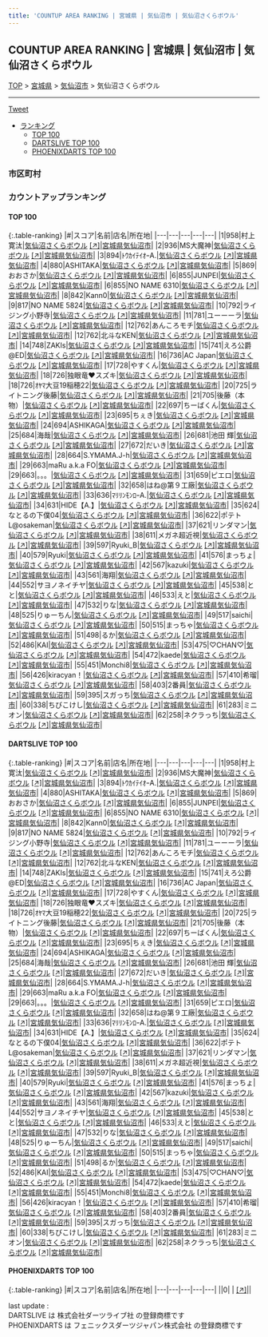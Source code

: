 ```yaml
---
title: 'COUNTUP AREA RANKING | 宮城県 | 気仙沼市 | 気仙沼さくらボウル'
---
```

## COUNTUP AREA RANKING | 宮城県 | 気仙沼市 | 気仙沼さくらボウル

[TOP](/darts/rank/) > [宮城県](/darts/rank/宮城県/) > [気仙沼市](/darts/rank/宮城県/気仙沼市/) > 気仙沼さくらボウル

___

<a href="https://twitter.com/share?ref_src=twsrc%5Etfw" data-text="COUNTUP AREA RANKING | 宮城県気仙沼市気仙沼さくらボウル" class="twitter-share-button" data-hashtags="DARTSLIVE,PHOENIXDARTS,darts,ダーツ" data-show-count="false">Tweet</a>

* [ランキング](#カウントアップランキング)
    * [TOP 100](#top-100)
    * [DARTSLIVE TOP 100](#dartslive-top-100)
    * [PHOENIXDARTS TOP 100](#phoenixdarts-top-100)

### 市区町村

<ul>

</ul>

### カウントアップランキング

#### TOP 100



{:.table-ranking}
|#|スコア|名前|店名|所在地|
|---|---|---|---|---|
|1|958|<span class="rank-name-dl">村上 寛汰</span>|<a href="/darts/rank/shops/d2ea1318faf67dda0d9b047a20a7ba1e.html">気仙沼さくらボウル</a> <a href="https://search.dartslive.com/jp/shop/d2ea1318faf67dda0d9b047a20a7ba1e">[↗]</a>|<a href="/darts/rank/宮城県/気仙沼市">宮城県気仙沼市</a>|
|2|936|<span class="rank-name-dl">MS大魔神</span>|<a href="/darts/rank/shops/d2ea1318faf67dda0d9b047a20a7ba1e.html">気仙沼さくらボウル</a> <a href="https://search.dartslive.com/jp/shop/d2ea1318faf67dda0d9b047a20a7ba1e">[↗]</a>|<a href="/darts/rank/宮城県/気仙沼市">宮城県気仙沼市</a>|
|3|894|<span class="rank-name-dl">ﾄｳｶｲﾃｲｵｰA.</span>|<a href="/darts/rank/shops/d2ea1318faf67dda0d9b047a20a7ba1e.html">気仙沼さくらボウル</a> <a href="https://search.dartslive.com/jp/shop/d2ea1318faf67dda0d9b047a20a7ba1e">[↗]</a>|<a href="/darts/rank/宮城県/気仙沼市">宮城県気仙沼市</a>|
|4|880|<span class="rank-name-dl">ASHITAKA</span>|<a href="/darts/rank/shops/d2ea1318faf67dda0d9b047a20a7ba1e.html">気仙沼さくらボウル</a> <a href="https://search.dartslive.com/jp/shop/d2ea1318faf67dda0d9b047a20a7ba1e">[↗]</a>|<a href="/darts/rank/宮城県/気仙沼市">宮城県気仙沼市</a>|
|5|869|<span class="rank-name-dl">おおさか</span>|<a href="/darts/rank/shops/d2ea1318faf67dda0d9b047a20a7ba1e.html">気仙沼さくらボウル</a> <a href="https://search.dartslive.com/jp/shop/d2ea1318faf67dda0d9b047a20a7ba1e">[↗]</a>|<a href="/darts/rank/宮城県/気仙沼市">宮城県気仙沼市</a>|
|6|855|<span class="rank-name-dl">JUNPEI</span>|<a href="/darts/rank/shops/d2ea1318faf67dda0d9b047a20a7ba1e.html">気仙沼さくらボウル</a> <a href="https://search.dartslive.com/jp/shop/d2ea1318faf67dda0d9b047a20a7ba1e">[↗]</a>|<a href="/darts/rank/宮城県/気仙沼市">宮城県気仙沼市</a>|
|6|855|<span class="rank-name-dl">NO NAME 6310</span>|<a href="/darts/rank/shops/d2ea1318faf67dda0d9b047a20a7ba1e.html">気仙沼さくらボウル</a> <a href="https://search.dartslive.com/jp/shop/d2ea1318faf67dda0d9b047a20a7ba1e">[↗]</a>|<a href="/darts/rank/宮城県/気仙沼市">宮城県気仙沼市</a>|
|8|842|<span class="rank-name-dl">Kann0</span>|<a href="/darts/rank/shops/d2ea1318faf67dda0d9b047a20a7ba1e.html">気仙沼さくらボウル</a> <a href="https://search.dartslive.com/jp/shop/d2ea1318faf67dda0d9b047a20a7ba1e">[↗]</a>|<a href="/darts/rank/宮城県/気仙沼市">宮城県気仙沼市</a>|
|9|817|<span class="rank-name-dl">NO NAME 5824</span>|<a href="/darts/rank/shops/d2ea1318faf67dda0d9b047a20a7ba1e.html">気仙沼さくらボウル</a> <a href="https://search.dartslive.com/jp/shop/d2ea1318faf67dda0d9b047a20a7ba1e">[↗]</a>|<a href="/darts/rank/宮城県/気仙沼市">宮城県気仙沼市</a>|
|10|792|<span class="rank-name-dl">ライジング小野寺</span>|<a href="/darts/rank/shops/d2ea1318faf67dda0d9b047a20a7ba1e.html">気仙沼さくらボウル</a> <a href="https://search.dartslive.com/jp/shop/d2ea1318faf67dda0d9b047a20a7ba1e">[↗]</a>|<a href="/darts/rank/宮城県/気仙沼市">宮城県気仙沼市</a>|
|11|781|<span class="rank-name-dl">ユーーーラ</span>|<a href="/darts/rank/shops/d2ea1318faf67dda0d9b047a20a7ba1e.html">気仙沼さくらボウル</a> <a href="https://search.dartslive.com/jp/shop/d2ea1318faf67dda0d9b047a20a7ba1e">[↗]</a>|<a href="/darts/rank/宮城県/気仙沼市">宮城県気仙沼市</a>|
|12|762|<span class="rank-name-dl">あんころモチ</span>|<a href="/darts/rank/shops/d2ea1318faf67dda0d9b047a20a7ba1e.html">気仙沼さくらボウル</a> <a href="https://search.dartslive.com/jp/shop/d2ea1318faf67dda0d9b047a20a7ba1e">[↗]</a>|<a href="/darts/rank/宮城県/気仙沼市">宮城県気仙沼市</a>|
|12|762|<span class="rank-name-dl">北斗なKEN</span>|<a href="/darts/rank/shops/d2ea1318faf67dda0d9b047a20a7ba1e.html">気仙沼さくらボウル</a> <a href="https://search.dartslive.com/jp/shop/d2ea1318faf67dda0d9b047a20a7ba1e">[↗]</a>|<a href="/darts/rank/宮城県/気仙沼市">宮城県気仙沼市</a>|
|14|748|<span class="rank-name-dl">ZAKIs</span>|<a href="/darts/rank/shops/d2ea1318faf67dda0d9b047a20a7ba1e.html">気仙沼さくらボウル</a> <a href="https://search.dartslive.com/jp/shop/d2ea1318faf67dda0d9b047a20a7ba1e">[↗]</a>|<a href="/darts/rank/宮城県/気仙沼市">宮城県気仙沼市</a>|
|15|741|<span class="rank-name-dl">えろ公爵@ED</span>|<a href="/darts/rank/shops/d2ea1318faf67dda0d9b047a20a7ba1e.html">気仙沼さくらボウル</a> <a href="https://search.dartslive.com/jp/shop/d2ea1318faf67dda0d9b047a20a7ba1e">[↗]</a>|<a href="/darts/rank/宮城県/気仙沼市">宮城県気仙沼市</a>|
|16|736|<span class="rank-name-dl">AC Japan</span>|<a href="/darts/rank/shops/d2ea1318faf67dda0d9b047a20a7ba1e.html">気仙沼さくらボウル</a> <a href="https://search.dartslive.com/jp/shop/d2ea1318faf67dda0d9b047a20a7ba1e">[↗]</a>|<a href="/darts/rank/宮城県/気仙沼市">宮城県気仙沼市</a>|
|17|728|<span class="rank-name-dl">やすくん</span>|<a href="/darts/rank/shops/d2ea1318faf67dda0d9b047a20a7ba1e.html">気仙沼さくらボウル</a> <a href="https://search.dartslive.com/jp/shop/d2ea1318faf67dda0d9b047a20a7ba1e">[↗]</a>|<a href="/darts/rank/宮城県/気仙沼市">宮城県気仙沼市</a>|
|18|726|<span class="rank-name-dl">独眼竜❤️スズキ</span>|<a href="/darts/rank/shops/d2ea1318faf67dda0d9b047a20a7ba1e.html">気仙沼さくらボウル</a> <a href="https://search.dartslive.com/jp/shop/d2ea1318faf67dda0d9b047a20a7ba1e">[↗]</a>|<a href="/darts/rank/宮城県/気仙沼市">宮城県気仙沼市</a>|
|18|726|<span class="rank-name-dl">ｵﾔﾏ大豆19稲穂22</span>|<a href="/darts/rank/shops/d2ea1318faf67dda0d9b047a20a7ba1e.html">気仙沼さくらボウル</a> <a href="https://search.dartslive.com/jp/shop/d2ea1318faf67dda0d9b047a20a7ba1e">[↗]</a>|<a href="/darts/rank/宮城県/気仙沼市">宮城県気仙沼市</a>|
|20|725|<span class="rank-name-dl">ライトニング後藤</span>|<a href="/darts/rank/shops/d2ea1318faf67dda0d9b047a20a7ba1e.html">気仙沼さくらボウル</a> <a href="https://search.dartslive.com/jp/shop/d2ea1318faf67dda0d9b047a20a7ba1e">[↗]</a>|<a href="/darts/rank/宮城県/気仙沼市">宮城県気仙沼市</a>|
|21|705|<span class="rank-name-dl">後藤（本物）</span>|<a href="/darts/rank/shops/d2ea1318faf67dda0d9b047a20a7ba1e.html">気仙沼さくらボウル</a> <a href="https://search.dartslive.com/jp/shop/d2ea1318faf67dda0d9b047a20a7ba1e">[↗]</a>|<a href="/darts/rank/宮城県/気仙沼市">宮城県気仙沼市</a>|
|22|697|<span class="rank-name-dl">ちーばくん</span>|<a href="/darts/rank/shops/d2ea1318faf67dda0d9b047a20a7ba1e.html">気仙沼さくらボウル</a> <a href="https://search.dartslive.com/jp/shop/d2ea1318faf67dda0d9b047a20a7ba1e">[↗]</a>|<a href="/darts/rank/宮城県/気仙沼市">宮城県気仙沼市</a>|
|23|695|<span class="rank-name-dl">ちぇき</span>|<a href="/darts/rank/shops/d2ea1318faf67dda0d9b047a20a7ba1e.html">気仙沼さくらボウル</a> <a href="https://search.dartslive.com/jp/shop/d2ea1318faf67dda0d9b047a20a7ba1e">[↗]</a>|<a href="/darts/rank/宮城県/気仙沼市">宮城県気仙沼市</a>|
|24|694|<span class="rank-name-dl">ASHIKAGA</span>|<a href="/darts/rank/shops/d2ea1318faf67dda0d9b047a20a7ba1e.html">気仙沼さくらボウル</a> <a href="https://search.dartslive.com/jp/shop/d2ea1318faf67dda0d9b047a20a7ba1e">[↗]</a>|<a href="/darts/rank/宮城県/気仙沼市">宮城県気仙沼市</a>|
|25|684|<span class="rank-name-dl">海哉</span>|<a href="/darts/rank/shops/d2ea1318faf67dda0d9b047a20a7ba1e.html">気仙沼さくらボウル</a> <a href="https://search.dartslive.com/jp/shop/d2ea1318faf67dda0d9b047a20a7ba1e">[↗]</a>|<a href="/darts/rank/宮城県/気仙沼市">宮城県気仙沼市</a>|
|26|681|<span class="rank-name-dl">池田 輝</span>|<a href="/darts/rank/shops/d2ea1318faf67dda0d9b047a20a7ba1e.html">気仙沼さくらボウル</a> <a href="https://search.dartslive.com/jp/shop/d2ea1318faf67dda0d9b047a20a7ba1e">[↗]</a>|<a href="/darts/rank/宮城県/気仙沼市">宮城県気仙沼市</a>|
|27|672|<span class="rank-name-dl">だいき</span>|<a href="/darts/rank/shops/d2ea1318faf67dda0d9b047a20a7ba1e.html">気仙沼さくらボウル</a> <a href="https://search.dartslive.com/jp/shop/d2ea1318faf67dda0d9b047a20a7ba1e">[↗]</a>|<a href="/darts/rank/宮城県/気仙沼市">宮城県気仙沼市</a>|
|28|664|<span class="rank-name-dl">S.YMAMA.J-h</span>|<a href="/darts/rank/shops/d2ea1318faf67dda0d9b047a20a7ba1e.html">気仙沼さくらボウル</a> <a href="https://search.dartslive.com/jp/shop/d2ea1318faf67dda0d9b047a20a7ba1e">[↗]</a>|<a href="/darts/rank/宮城県/気仙沼市">宮城県気仙沼市</a>|
|29|663|<span class="rank-name-dl">maRu a.k.a FO</span>|<a href="/darts/rank/shops/d2ea1318faf67dda0d9b047a20a7ba1e.html">気仙沼さくらボウル</a> <a href="https://search.dartslive.com/jp/shop/d2ea1318faf67dda0d9b047a20a7ba1e">[↗]</a>|<a href="/darts/rank/宮城県/気仙沼市">宮城県気仙沼市</a>|
|29|663|<span class="rank-name-dl">。。。</span>|<a href="/darts/rank/shops/d2ea1318faf67dda0d9b047a20a7ba1e.html">気仙沼さくらボウル</a> <a href="https://search.dartslive.com/jp/shop/d2ea1318faf67dda0d9b047a20a7ba1e">[↗]</a>|<a href="/darts/rank/宮城県/気仙沼市">宮城県気仙沼市</a>|
|31|659|<span class="rank-name-dl">ピエロ</span>|<a href="/darts/rank/shops/d2ea1318faf67dda0d9b047a20a7ba1e.html">気仙沼さくらボウル</a> <a href="https://search.dartslive.com/jp/shop/d2ea1318faf67dda0d9b047a20a7ba1e">[↗]</a>|<a href="/darts/rank/宮城県/気仙沼市">宮城県気仙沼市</a>|
|32|658|<span class="rank-name-dl">はね@第９工廠</span>|<a href="/darts/rank/shops/d2ea1318faf67dda0d9b047a20a7ba1e.html">気仙沼さくらボウル</a> <a href="https://search.dartslive.com/jp/shop/d2ea1318faf67dda0d9b047a20a7ba1e">[↗]</a>|<a href="/darts/rank/宮城県/気仙沼市">宮城県気仙沼市</a>|
|33|636|<span class="rank-name-dl">ﾏﾘﾘﾝﾓﾝﾛｰA.</span>|<a href="/darts/rank/shops/d2ea1318faf67dda0d9b047a20a7ba1e.html">気仙沼さくらボウル</a> <a href="https://search.dartslive.com/jp/shop/d2ea1318faf67dda0d9b047a20a7ba1e">[↗]</a>|<a href="/darts/rank/宮城県/気仙沼市">宮城県気仙沼市</a>|
|34|631|<span class="rank-name-dl">HIDE【A.】</span>|<a href="/darts/rank/shops/d2ea1318faf67dda0d9b047a20a7ba1e.html">気仙沼さくらボウル</a> <a href="https://search.dartslive.com/jp/shop/d2ea1318faf67dda0d9b047a20a7ba1e">[↗]</a>|<a href="/darts/rank/宮城県/気仙沼市">宮城県気仙沼市</a>|
|35|624|<span class="rank-name-dl">なとるの下僕04</span>|<a href="/darts/rank/shops/d2ea1318faf67dda0d9b047a20a7ba1e.html">気仙沼さくらボウル</a> <a href="https://search.dartslive.com/jp/shop/d2ea1318faf67dda0d9b047a20a7ba1e">[↗]</a>|<a href="/darts/rank/宮城県/気仙沼市">宮城県気仙沼市</a>|
|36|622|<span class="rank-name-dl">ポテトL@osakeman</span>|<a href="/darts/rank/shops/d2ea1318faf67dda0d9b047a20a7ba1e.html">気仙沼さくらボウル</a> <a href="https://search.dartslive.com/jp/shop/d2ea1318faf67dda0d9b047a20a7ba1e">[↗]</a>|<a href="/darts/rank/宮城県/気仙沼市">宮城県気仙沼市</a>|
|37|621|<span class="rank-name-dl">リンダマン</span>|<a href="/darts/rank/shops/d2ea1318faf67dda0d9b047a20a7ba1e.html">気仙沼さくらボウル</a> <a href="https://search.dartslive.com/jp/shop/d2ea1318faf67dda0d9b047a20a7ba1e">[↗]</a>|<a href="/darts/rank/宮城県/気仙沼市">宮城県気仙沼市</a>|
|38|611|<span class="rank-name-dl">メガネ超近視</span>|<a href="/darts/rank/shops/d2ea1318faf67dda0d9b047a20a7ba1e.html">気仙沼さくらボウル</a> <a href="https://search.dartslive.com/jp/shop/d2ea1318faf67dda0d9b047a20a7ba1e">[↗]</a>|<a href="/darts/rank/宮城県/気仙沼市">宮城県気仙沼市</a>|
|39|597|<span class="rank-name-dl">Ryuki_B</span>|<a href="/darts/rank/shops/d2ea1318faf67dda0d9b047a20a7ba1e.html">気仙沼さくらボウル</a> <a href="https://search.dartslive.com/jp/shop/d2ea1318faf67dda0d9b047a20a7ba1e">[↗]</a>|<a href="/darts/rank/宮城県/気仙沼市">宮城県気仙沼市</a>|
|40|579|<span class="rank-name-dl">Ryuki</span>|<a href="/darts/rank/shops/d2ea1318faf67dda0d9b047a20a7ba1e.html">気仙沼さくらボウル</a> <a href="https://search.dartslive.com/jp/shop/d2ea1318faf67dda0d9b047a20a7ba1e">[↗]</a>|<a href="/darts/rank/宮城県/気仙沼市">宮城県気仙沼市</a>|
|41|576|<span class="rank-name-dl">まっちょ</span>|<a href="/darts/rank/shops/d2ea1318faf67dda0d9b047a20a7ba1e.html">気仙沼さくらボウル</a> <a href="https://search.dartslive.com/jp/shop/d2ea1318faf67dda0d9b047a20a7ba1e">[↗]</a>|<a href="/darts/rank/宮城県/気仙沼市">宮城県気仙沼市</a>|
|42|567|<span class="rank-name-dl">kazuki</span>|<a href="/darts/rank/shops/d2ea1318faf67dda0d9b047a20a7ba1e.html">気仙沼さくらボウル</a> <a href="https://search.dartslive.com/jp/shop/d2ea1318faf67dda0d9b047a20a7ba1e">[↗]</a>|<a href="/darts/rank/宮城県/気仙沼市">宮城県気仙沼市</a>|
|43|561|<span class="rank-name-dl">海翔</span>|<a href="/darts/rank/shops/d2ea1318faf67dda0d9b047a20a7ba1e.html">気仙沼さくらボウル</a> <a href="https://search.dartslive.com/jp/shop/d2ea1318faf67dda0d9b047a20a7ba1e">[↗]</a>|<a href="/darts/rank/宮城県/気仙沼市">宮城県気仙沼市</a>|
|44|552|<span class="rank-name-dl">サヨノネイチヤ</span>|<a href="/darts/rank/shops/d2ea1318faf67dda0d9b047a20a7ba1e.html">気仙沼さくらボウル</a> <a href="https://search.dartslive.com/jp/shop/d2ea1318faf67dda0d9b047a20a7ba1e">[↗]</a>|<a href="/darts/rank/宮城県/気仙沼市">宮城県気仙沼市</a>|
|45|538|<span class="rank-name-dl">とと</span>|<a href="/darts/rank/shops/d2ea1318faf67dda0d9b047a20a7ba1e.html">気仙沼さくらボウル</a> <a href="https://search.dartslive.com/jp/shop/d2ea1318faf67dda0d9b047a20a7ba1e">[↗]</a>|<a href="/darts/rank/宮城県/気仙沼市">宮城県気仙沼市</a>|
|46|533|<span class="rank-name-dl">えと</span>|<a href="/darts/rank/shops/d2ea1318faf67dda0d9b047a20a7ba1e.html">気仙沼さくらボウル</a> <a href="https://search.dartslive.com/jp/shop/d2ea1318faf67dda0d9b047a20a7ba1e">[↗]</a>|<a href="/darts/rank/宮城県/気仙沼市">宮城県気仙沼市</a>|
|47|532|<span class="rank-name-dl">りな</span>|<a href="/darts/rank/shops/d2ea1318faf67dda0d9b047a20a7ba1e.html">気仙沼さくらボウル</a> <a href="https://search.dartslive.com/jp/shop/d2ea1318faf67dda0d9b047a20a7ba1e">[↗]</a>|<a href="/darts/rank/宮城県/気仙沼市">宮城県気仙沼市</a>|
|48|525|<span class="rank-name-dl">りゅーちん</span>|<a href="/darts/rank/shops/d2ea1318faf67dda0d9b047a20a7ba1e.html">気仙沼さくらボウル</a> <a href="https://search.dartslive.com/jp/shop/d2ea1318faf67dda0d9b047a20a7ba1e">[↗]</a>|<a href="/darts/rank/宮城県/気仙沼市">宮城県気仙沼市</a>|
|49|517|<span class="rank-name-dl">saichi</span>|<a href="/darts/rank/shops/d2ea1318faf67dda0d9b047a20a7ba1e.html">気仙沼さくらボウル</a> <a href="https://search.dartslive.com/jp/shop/d2ea1318faf67dda0d9b047a20a7ba1e">[↗]</a>|<a href="/darts/rank/宮城県/気仙沼市">宮城県気仙沼市</a>|
|50|515|<span class="rank-name-dl">まっちゃ</span>|<a href="/darts/rank/shops/d2ea1318faf67dda0d9b047a20a7ba1e.html">気仙沼さくらボウル</a> <a href="https://search.dartslive.com/jp/shop/d2ea1318faf67dda0d9b047a20a7ba1e">[↗]</a>|<a href="/darts/rank/宮城県/気仙沼市">宮城県気仙沼市</a>|
|51|498|<span class="rank-name-dl">るか</span>|<a href="/darts/rank/shops/d2ea1318faf67dda0d9b047a20a7ba1e.html">気仙沼さくらボウル</a> <a href="https://search.dartslive.com/jp/shop/d2ea1318faf67dda0d9b047a20a7ba1e">[↗]</a>|<a href="/darts/rank/宮城県/気仙沼市">宮城県気仙沼市</a>|
|52|486|<span class="rank-name-dl">KAI</span>|<a href="/darts/rank/shops/d2ea1318faf67dda0d9b047a20a7ba1e.html">気仙沼さくらボウル</a> <a href="https://search.dartslive.com/jp/shop/d2ea1318faf67dda0d9b047a20a7ba1e">[↗]</a>|<a href="/darts/rank/宮城県/気仙沼市">宮城県気仙沼市</a>|
|53|475|<span class="rank-name-dl">♡CHAN♡</span>|<a href="/darts/rank/shops/d2ea1318faf67dda0d9b047a20a7ba1e.html">気仙沼さくらボウル</a> <a href="https://search.dartslive.com/jp/shop/d2ea1318faf67dda0d9b047a20a7ba1e">[↗]</a>|<a href="/darts/rank/宮城県/気仙沼市">宮城県気仙沼市</a>|
|54|472|<span class="rank-name-dl">kaede</span>|<a href="/darts/rank/shops/d2ea1318faf67dda0d9b047a20a7ba1e.html">気仙沼さくらボウル</a> <a href="https://search.dartslive.com/jp/shop/d2ea1318faf67dda0d9b047a20a7ba1e">[↗]</a>|<a href="/darts/rank/宮城県/気仙沼市">宮城県気仙沼市</a>|
|55|451|<span class="rank-name-dl">Monchi8</span>|<a href="/darts/rank/shops/d2ea1318faf67dda0d9b047a20a7ba1e.html">気仙沼さくらボウル</a> <a href="https://search.dartslive.com/jp/shop/d2ea1318faf67dda0d9b047a20a7ba1e">[↗]</a>|<a href="/darts/rank/宮城県/気仙沼市">宮城県気仙沼市</a>|
|56|426|<span class="rank-name-dl">kiracyan！</span>|<a href="/darts/rank/shops/d2ea1318faf67dda0d9b047a20a7ba1e.html">気仙沼さくらボウル</a> <a href="https://search.dartslive.com/jp/shop/d2ea1318faf67dda0d9b047a20a7ba1e">[↗]</a>|<a href="/darts/rank/宮城県/気仙沼市">宮城県気仙沼市</a>|
|57|410|<span class="rank-name-dl">希瑠</span>|<a href="/darts/rank/shops/d2ea1318faf67dda0d9b047a20a7ba1e.html">気仙沼さくらボウル</a> <a href="https://search.dartslive.com/jp/shop/d2ea1318faf67dda0d9b047a20a7ba1e">[↗]</a>|<a href="/darts/rank/宮城県/気仙沼市">宮城県気仙沼市</a>|
|58|403|<span class="rank-name-dl">2番員</span>|<a href="/darts/rank/shops/d2ea1318faf67dda0d9b047a20a7ba1e.html">気仙沼さくらボウル</a> <a href="https://search.dartslive.com/jp/shop/d2ea1318faf67dda0d9b047a20a7ba1e">[↗]</a>|<a href="/darts/rank/宮城県/気仙沼市">宮城県気仙沼市</a>|
|59|395|<span class="rank-name-dl">スガっち</span>|<a href="/darts/rank/shops/d2ea1318faf67dda0d9b047a20a7ba1e.html">気仙沼さくらボウル</a> <a href="https://search.dartslive.com/jp/shop/d2ea1318faf67dda0d9b047a20a7ba1e">[↗]</a>|<a href="/darts/rank/宮城県/気仙沼市">宮城県気仙沼市</a>|
|60|338|<span class="rank-name-dl">ちびこけし</span>|<a href="/darts/rank/shops/d2ea1318faf67dda0d9b047a20a7ba1e.html">気仙沼さくらボウル</a> <a href="https://search.dartslive.com/jp/shop/d2ea1318faf67dda0d9b047a20a7ba1e">[↗]</a>|<a href="/darts/rank/宮城県/気仙沼市">宮城県気仙沼市</a>|
|61|283|<span class="rank-name-dl">ミニオン</span>|<a href="/darts/rank/shops/d2ea1318faf67dda0d9b047a20a7ba1e.html">気仙沼さくらボウル</a> <a href="https://search.dartslive.com/jp/shop/d2ea1318faf67dda0d9b047a20a7ba1e">[↗]</a>|<a href="/darts/rank/宮城県/気仙沼市">宮城県気仙沼市</a>|
|62|258|<span class="rank-name-dl">ネクラっち</span>|<a href="/darts/rank/shops/d2ea1318faf67dda0d9b047a20a7ba1e.html">気仙沼さくらボウル</a> <a href="https://search.dartslive.com/jp/shop/d2ea1318faf67dda0d9b047a20a7ba1e">[↗]</a>|<a href="/darts/rank/宮城県/気仙沼市">宮城県気仙沼市</a>|


#### DARTSLIVE TOP 100



{:.table-ranking}
|#|スコア|名前|店名|所在地|
|---|---|---|---|---|
|1|958|<span class="rank-name-dl">村上 寛汰</span>|<a href="/darts/rank/shops/d2ea1318faf67dda0d9b047a20a7ba1e.html">気仙沼さくらボウル</a> <a href="https://search.dartslive.com/jp/shop/d2ea1318faf67dda0d9b047a20a7ba1e">[↗]</a>|<a href="/darts/rank/宮城県/気仙沼市">宮城県気仙沼市</a>|
|2|936|<span class="rank-name-dl">MS大魔神</span>|<a href="/darts/rank/shops/d2ea1318faf67dda0d9b047a20a7ba1e.html">気仙沼さくらボウル</a> <a href="https://search.dartslive.com/jp/shop/d2ea1318faf67dda0d9b047a20a7ba1e">[↗]</a>|<a href="/darts/rank/宮城県/気仙沼市">宮城県気仙沼市</a>|
|3|894|<span class="rank-name-dl">ﾄｳｶｲﾃｲｵｰA.</span>|<a href="/darts/rank/shops/d2ea1318faf67dda0d9b047a20a7ba1e.html">気仙沼さくらボウル</a> <a href="https://search.dartslive.com/jp/shop/d2ea1318faf67dda0d9b047a20a7ba1e">[↗]</a>|<a href="/darts/rank/宮城県/気仙沼市">宮城県気仙沼市</a>|
|4|880|<span class="rank-name-dl">ASHITAKA</span>|<a href="/darts/rank/shops/d2ea1318faf67dda0d9b047a20a7ba1e.html">気仙沼さくらボウル</a> <a href="https://search.dartslive.com/jp/shop/d2ea1318faf67dda0d9b047a20a7ba1e">[↗]</a>|<a href="/darts/rank/宮城県/気仙沼市">宮城県気仙沼市</a>|
|5|869|<span class="rank-name-dl">おおさか</span>|<a href="/darts/rank/shops/d2ea1318faf67dda0d9b047a20a7ba1e.html">気仙沼さくらボウル</a> <a href="https://search.dartslive.com/jp/shop/d2ea1318faf67dda0d9b047a20a7ba1e">[↗]</a>|<a href="/darts/rank/宮城県/気仙沼市">宮城県気仙沼市</a>|
|6|855|<span class="rank-name-dl">JUNPEI</span>|<a href="/darts/rank/shops/d2ea1318faf67dda0d9b047a20a7ba1e.html">気仙沼さくらボウル</a> <a href="https://search.dartslive.com/jp/shop/d2ea1318faf67dda0d9b047a20a7ba1e">[↗]</a>|<a href="/darts/rank/宮城県/気仙沼市">宮城県気仙沼市</a>|
|6|855|<span class="rank-name-dl">NO NAME 6310</span>|<a href="/darts/rank/shops/d2ea1318faf67dda0d9b047a20a7ba1e.html">気仙沼さくらボウル</a> <a href="https://search.dartslive.com/jp/shop/d2ea1318faf67dda0d9b047a20a7ba1e">[↗]</a>|<a href="/darts/rank/宮城県/気仙沼市">宮城県気仙沼市</a>|
|8|842|<span class="rank-name-dl">Kann0</span>|<a href="/darts/rank/shops/d2ea1318faf67dda0d9b047a20a7ba1e.html">気仙沼さくらボウル</a> <a href="https://search.dartslive.com/jp/shop/d2ea1318faf67dda0d9b047a20a7ba1e">[↗]</a>|<a href="/darts/rank/宮城県/気仙沼市">宮城県気仙沼市</a>|
|9|817|<span class="rank-name-dl">NO NAME 5824</span>|<a href="/darts/rank/shops/d2ea1318faf67dda0d9b047a20a7ba1e.html">気仙沼さくらボウル</a> <a href="https://search.dartslive.com/jp/shop/d2ea1318faf67dda0d9b047a20a7ba1e">[↗]</a>|<a href="/darts/rank/宮城県/気仙沼市">宮城県気仙沼市</a>|
|10|792|<span class="rank-name-dl">ライジング小野寺</span>|<a href="/darts/rank/shops/d2ea1318faf67dda0d9b047a20a7ba1e.html">気仙沼さくらボウル</a> <a href="https://search.dartslive.com/jp/shop/d2ea1318faf67dda0d9b047a20a7ba1e">[↗]</a>|<a href="/darts/rank/宮城県/気仙沼市">宮城県気仙沼市</a>|
|11|781|<span class="rank-name-dl">ユーーーラ</span>|<a href="/darts/rank/shops/d2ea1318faf67dda0d9b047a20a7ba1e.html">気仙沼さくらボウル</a> <a href="https://search.dartslive.com/jp/shop/d2ea1318faf67dda0d9b047a20a7ba1e">[↗]</a>|<a href="/darts/rank/宮城県/気仙沼市">宮城県気仙沼市</a>|
|12|762|<span class="rank-name-dl">あんころモチ</span>|<a href="/darts/rank/shops/d2ea1318faf67dda0d9b047a20a7ba1e.html">気仙沼さくらボウル</a> <a href="https://search.dartslive.com/jp/shop/d2ea1318faf67dda0d9b047a20a7ba1e">[↗]</a>|<a href="/darts/rank/宮城県/気仙沼市">宮城県気仙沼市</a>|
|12|762|<span class="rank-name-dl">北斗なKEN</span>|<a href="/darts/rank/shops/d2ea1318faf67dda0d9b047a20a7ba1e.html">気仙沼さくらボウル</a> <a href="https://search.dartslive.com/jp/shop/d2ea1318faf67dda0d9b047a20a7ba1e">[↗]</a>|<a href="/darts/rank/宮城県/気仙沼市">宮城県気仙沼市</a>|
|14|748|<span class="rank-name-dl">ZAKIs</span>|<a href="/darts/rank/shops/d2ea1318faf67dda0d9b047a20a7ba1e.html">気仙沼さくらボウル</a> <a href="https://search.dartslive.com/jp/shop/d2ea1318faf67dda0d9b047a20a7ba1e">[↗]</a>|<a href="/darts/rank/宮城県/気仙沼市">宮城県気仙沼市</a>|
|15|741|<span class="rank-name-dl">えろ公爵@ED</span>|<a href="/darts/rank/shops/d2ea1318faf67dda0d9b047a20a7ba1e.html">気仙沼さくらボウル</a> <a href="https://search.dartslive.com/jp/shop/d2ea1318faf67dda0d9b047a20a7ba1e">[↗]</a>|<a href="/darts/rank/宮城県/気仙沼市">宮城県気仙沼市</a>|
|16|736|<span class="rank-name-dl">AC Japan</span>|<a href="/darts/rank/shops/d2ea1318faf67dda0d9b047a20a7ba1e.html">気仙沼さくらボウル</a> <a href="https://search.dartslive.com/jp/shop/d2ea1318faf67dda0d9b047a20a7ba1e">[↗]</a>|<a href="/darts/rank/宮城県/気仙沼市">宮城県気仙沼市</a>|
|17|728|<span class="rank-name-dl">やすくん</span>|<a href="/darts/rank/shops/d2ea1318faf67dda0d9b047a20a7ba1e.html">気仙沼さくらボウル</a> <a href="https://search.dartslive.com/jp/shop/d2ea1318faf67dda0d9b047a20a7ba1e">[↗]</a>|<a href="/darts/rank/宮城県/気仙沼市">宮城県気仙沼市</a>|
|18|726|<span class="rank-name-dl">独眼竜❤️スズキ</span>|<a href="/darts/rank/shops/d2ea1318faf67dda0d9b047a20a7ba1e.html">気仙沼さくらボウル</a> <a href="https://search.dartslive.com/jp/shop/d2ea1318faf67dda0d9b047a20a7ba1e">[↗]</a>|<a href="/darts/rank/宮城県/気仙沼市">宮城県気仙沼市</a>|
|18|726|<span class="rank-name-dl">ｵﾔﾏ大豆19稲穂22</span>|<a href="/darts/rank/shops/d2ea1318faf67dda0d9b047a20a7ba1e.html">気仙沼さくらボウル</a> <a href="https://search.dartslive.com/jp/shop/d2ea1318faf67dda0d9b047a20a7ba1e">[↗]</a>|<a href="/darts/rank/宮城県/気仙沼市">宮城県気仙沼市</a>|
|20|725|<span class="rank-name-dl">ライトニング後藤</span>|<a href="/darts/rank/shops/d2ea1318faf67dda0d9b047a20a7ba1e.html">気仙沼さくらボウル</a> <a href="https://search.dartslive.com/jp/shop/d2ea1318faf67dda0d9b047a20a7ba1e">[↗]</a>|<a href="/darts/rank/宮城県/気仙沼市">宮城県気仙沼市</a>|
|21|705|<span class="rank-name-dl">後藤（本物）</span>|<a href="/darts/rank/shops/d2ea1318faf67dda0d9b047a20a7ba1e.html">気仙沼さくらボウル</a> <a href="https://search.dartslive.com/jp/shop/d2ea1318faf67dda0d9b047a20a7ba1e">[↗]</a>|<a href="/darts/rank/宮城県/気仙沼市">宮城県気仙沼市</a>|
|22|697|<span class="rank-name-dl">ちーばくん</span>|<a href="/darts/rank/shops/d2ea1318faf67dda0d9b047a20a7ba1e.html">気仙沼さくらボウル</a> <a href="https://search.dartslive.com/jp/shop/d2ea1318faf67dda0d9b047a20a7ba1e">[↗]</a>|<a href="/darts/rank/宮城県/気仙沼市">宮城県気仙沼市</a>|
|23|695|<span class="rank-name-dl">ちぇき</span>|<a href="/darts/rank/shops/d2ea1318faf67dda0d9b047a20a7ba1e.html">気仙沼さくらボウル</a> <a href="https://search.dartslive.com/jp/shop/d2ea1318faf67dda0d9b047a20a7ba1e">[↗]</a>|<a href="/darts/rank/宮城県/気仙沼市">宮城県気仙沼市</a>|
|24|694|<span class="rank-name-dl">ASHIKAGA</span>|<a href="/darts/rank/shops/d2ea1318faf67dda0d9b047a20a7ba1e.html">気仙沼さくらボウル</a> <a href="https://search.dartslive.com/jp/shop/d2ea1318faf67dda0d9b047a20a7ba1e">[↗]</a>|<a href="/darts/rank/宮城県/気仙沼市">宮城県気仙沼市</a>|
|25|684|<span class="rank-name-dl">海哉</span>|<a href="/darts/rank/shops/d2ea1318faf67dda0d9b047a20a7ba1e.html">気仙沼さくらボウル</a> <a href="https://search.dartslive.com/jp/shop/d2ea1318faf67dda0d9b047a20a7ba1e">[↗]</a>|<a href="/darts/rank/宮城県/気仙沼市">宮城県気仙沼市</a>|
|26|681|<span class="rank-name-dl">池田 輝</span>|<a href="/darts/rank/shops/d2ea1318faf67dda0d9b047a20a7ba1e.html">気仙沼さくらボウル</a> <a href="https://search.dartslive.com/jp/shop/d2ea1318faf67dda0d9b047a20a7ba1e">[↗]</a>|<a href="/darts/rank/宮城県/気仙沼市">宮城県気仙沼市</a>|
|27|672|<span class="rank-name-dl">だいき</span>|<a href="/darts/rank/shops/d2ea1318faf67dda0d9b047a20a7ba1e.html">気仙沼さくらボウル</a> <a href="https://search.dartslive.com/jp/shop/d2ea1318faf67dda0d9b047a20a7ba1e">[↗]</a>|<a href="/darts/rank/宮城県/気仙沼市">宮城県気仙沼市</a>|
|28|664|<span class="rank-name-dl">S.YMAMA.J-h</span>|<a href="/darts/rank/shops/d2ea1318faf67dda0d9b047a20a7ba1e.html">気仙沼さくらボウル</a> <a href="https://search.dartslive.com/jp/shop/d2ea1318faf67dda0d9b047a20a7ba1e">[↗]</a>|<a href="/darts/rank/宮城県/気仙沼市">宮城県気仙沼市</a>|
|29|663|<span class="rank-name-dl">maRu a.k.a FO</span>|<a href="/darts/rank/shops/d2ea1318faf67dda0d9b047a20a7ba1e.html">気仙沼さくらボウル</a> <a href="https://search.dartslive.com/jp/shop/d2ea1318faf67dda0d9b047a20a7ba1e">[↗]</a>|<a href="/darts/rank/宮城県/気仙沼市">宮城県気仙沼市</a>|
|29|663|<span class="rank-name-dl">。。。</span>|<a href="/darts/rank/shops/d2ea1318faf67dda0d9b047a20a7ba1e.html">気仙沼さくらボウル</a> <a href="https://search.dartslive.com/jp/shop/d2ea1318faf67dda0d9b047a20a7ba1e">[↗]</a>|<a href="/darts/rank/宮城県/気仙沼市">宮城県気仙沼市</a>|
|31|659|<span class="rank-name-dl">ピエロ</span>|<a href="/darts/rank/shops/d2ea1318faf67dda0d9b047a20a7ba1e.html">気仙沼さくらボウル</a> <a href="https://search.dartslive.com/jp/shop/d2ea1318faf67dda0d9b047a20a7ba1e">[↗]</a>|<a href="/darts/rank/宮城県/気仙沼市">宮城県気仙沼市</a>|
|32|658|<span class="rank-name-dl">はね@第９工廠</span>|<a href="/darts/rank/shops/d2ea1318faf67dda0d9b047a20a7ba1e.html">気仙沼さくらボウル</a> <a href="https://search.dartslive.com/jp/shop/d2ea1318faf67dda0d9b047a20a7ba1e">[↗]</a>|<a href="/darts/rank/宮城県/気仙沼市">宮城県気仙沼市</a>|
|33|636|<span class="rank-name-dl">ﾏﾘﾘﾝﾓﾝﾛｰA.</span>|<a href="/darts/rank/shops/d2ea1318faf67dda0d9b047a20a7ba1e.html">気仙沼さくらボウル</a> <a href="https://search.dartslive.com/jp/shop/d2ea1318faf67dda0d9b047a20a7ba1e">[↗]</a>|<a href="/darts/rank/宮城県/気仙沼市">宮城県気仙沼市</a>|
|34|631|<span class="rank-name-dl">HIDE【A.】</span>|<a href="/darts/rank/shops/d2ea1318faf67dda0d9b047a20a7ba1e.html">気仙沼さくらボウル</a> <a href="https://search.dartslive.com/jp/shop/d2ea1318faf67dda0d9b047a20a7ba1e">[↗]</a>|<a href="/darts/rank/宮城県/気仙沼市">宮城県気仙沼市</a>|
|35|624|<span class="rank-name-dl">なとるの下僕04</span>|<a href="/darts/rank/shops/d2ea1318faf67dda0d9b047a20a7ba1e.html">気仙沼さくらボウル</a> <a href="https://search.dartslive.com/jp/shop/d2ea1318faf67dda0d9b047a20a7ba1e">[↗]</a>|<a href="/darts/rank/宮城県/気仙沼市">宮城県気仙沼市</a>|
|36|622|<span class="rank-name-dl">ポテトL@osakeman</span>|<a href="/darts/rank/shops/d2ea1318faf67dda0d9b047a20a7ba1e.html">気仙沼さくらボウル</a> <a href="https://search.dartslive.com/jp/shop/d2ea1318faf67dda0d9b047a20a7ba1e">[↗]</a>|<a href="/darts/rank/宮城県/気仙沼市">宮城県気仙沼市</a>|
|37|621|<span class="rank-name-dl">リンダマン</span>|<a href="/darts/rank/shops/d2ea1318faf67dda0d9b047a20a7ba1e.html">気仙沼さくらボウル</a> <a href="https://search.dartslive.com/jp/shop/d2ea1318faf67dda0d9b047a20a7ba1e">[↗]</a>|<a href="/darts/rank/宮城県/気仙沼市">宮城県気仙沼市</a>|
|38|611|<span class="rank-name-dl">メガネ超近視</span>|<a href="/darts/rank/shops/d2ea1318faf67dda0d9b047a20a7ba1e.html">気仙沼さくらボウル</a> <a href="https://search.dartslive.com/jp/shop/d2ea1318faf67dda0d9b047a20a7ba1e">[↗]</a>|<a href="/darts/rank/宮城県/気仙沼市">宮城県気仙沼市</a>|
|39|597|<span class="rank-name-dl">Ryuki_B</span>|<a href="/darts/rank/shops/d2ea1318faf67dda0d9b047a20a7ba1e.html">気仙沼さくらボウル</a> <a href="https://search.dartslive.com/jp/shop/d2ea1318faf67dda0d9b047a20a7ba1e">[↗]</a>|<a href="/darts/rank/宮城県/気仙沼市">宮城県気仙沼市</a>|
|40|579|<span class="rank-name-dl">Ryuki</span>|<a href="/darts/rank/shops/d2ea1318faf67dda0d9b047a20a7ba1e.html">気仙沼さくらボウル</a> <a href="https://search.dartslive.com/jp/shop/d2ea1318faf67dda0d9b047a20a7ba1e">[↗]</a>|<a href="/darts/rank/宮城県/気仙沼市">宮城県気仙沼市</a>|
|41|576|<span class="rank-name-dl">まっちょ</span>|<a href="/darts/rank/shops/d2ea1318faf67dda0d9b047a20a7ba1e.html">気仙沼さくらボウル</a> <a href="https://search.dartslive.com/jp/shop/d2ea1318faf67dda0d9b047a20a7ba1e">[↗]</a>|<a href="/darts/rank/宮城県/気仙沼市">宮城県気仙沼市</a>|
|42|567|<span class="rank-name-dl">kazuki</span>|<a href="/darts/rank/shops/d2ea1318faf67dda0d9b047a20a7ba1e.html">気仙沼さくらボウル</a> <a href="https://search.dartslive.com/jp/shop/d2ea1318faf67dda0d9b047a20a7ba1e">[↗]</a>|<a href="/darts/rank/宮城県/気仙沼市">宮城県気仙沼市</a>|
|43|561|<span class="rank-name-dl">海翔</span>|<a href="/darts/rank/shops/d2ea1318faf67dda0d9b047a20a7ba1e.html">気仙沼さくらボウル</a> <a href="https://search.dartslive.com/jp/shop/d2ea1318faf67dda0d9b047a20a7ba1e">[↗]</a>|<a href="/darts/rank/宮城県/気仙沼市">宮城県気仙沼市</a>|
|44|552|<span class="rank-name-dl">サヨノネイチヤ</span>|<a href="/darts/rank/shops/d2ea1318faf67dda0d9b047a20a7ba1e.html">気仙沼さくらボウル</a> <a href="https://search.dartslive.com/jp/shop/d2ea1318faf67dda0d9b047a20a7ba1e">[↗]</a>|<a href="/darts/rank/宮城県/気仙沼市">宮城県気仙沼市</a>|
|45|538|<span class="rank-name-dl">とと</span>|<a href="/darts/rank/shops/d2ea1318faf67dda0d9b047a20a7ba1e.html">気仙沼さくらボウル</a> <a href="https://search.dartslive.com/jp/shop/d2ea1318faf67dda0d9b047a20a7ba1e">[↗]</a>|<a href="/darts/rank/宮城県/気仙沼市">宮城県気仙沼市</a>|
|46|533|<span class="rank-name-dl">えと</span>|<a href="/darts/rank/shops/d2ea1318faf67dda0d9b047a20a7ba1e.html">気仙沼さくらボウル</a> <a href="https://search.dartslive.com/jp/shop/d2ea1318faf67dda0d9b047a20a7ba1e">[↗]</a>|<a href="/darts/rank/宮城県/気仙沼市">宮城県気仙沼市</a>|
|47|532|<span class="rank-name-dl">りな</span>|<a href="/darts/rank/shops/d2ea1318faf67dda0d9b047a20a7ba1e.html">気仙沼さくらボウル</a> <a href="https://search.dartslive.com/jp/shop/d2ea1318faf67dda0d9b047a20a7ba1e">[↗]</a>|<a href="/darts/rank/宮城県/気仙沼市">宮城県気仙沼市</a>|
|48|525|<span class="rank-name-dl">りゅーちん</span>|<a href="/darts/rank/shops/d2ea1318faf67dda0d9b047a20a7ba1e.html">気仙沼さくらボウル</a> <a href="https://search.dartslive.com/jp/shop/d2ea1318faf67dda0d9b047a20a7ba1e">[↗]</a>|<a href="/darts/rank/宮城県/気仙沼市">宮城県気仙沼市</a>|
|49|517|<span class="rank-name-dl">saichi</span>|<a href="/darts/rank/shops/d2ea1318faf67dda0d9b047a20a7ba1e.html">気仙沼さくらボウル</a> <a href="https://search.dartslive.com/jp/shop/d2ea1318faf67dda0d9b047a20a7ba1e">[↗]</a>|<a href="/darts/rank/宮城県/気仙沼市">宮城県気仙沼市</a>|
|50|515|<span class="rank-name-dl">まっちゃ</span>|<a href="/darts/rank/shops/d2ea1318faf67dda0d9b047a20a7ba1e.html">気仙沼さくらボウル</a> <a href="https://search.dartslive.com/jp/shop/d2ea1318faf67dda0d9b047a20a7ba1e">[↗]</a>|<a href="/darts/rank/宮城県/気仙沼市">宮城県気仙沼市</a>|
|51|498|<span class="rank-name-dl">るか</span>|<a href="/darts/rank/shops/d2ea1318faf67dda0d9b047a20a7ba1e.html">気仙沼さくらボウル</a> <a href="https://search.dartslive.com/jp/shop/d2ea1318faf67dda0d9b047a20a7ba1e">[↗]</a>|<a href="/darts/rank/宮城県/気仙沼市">宮城県気仙沼市</a>|
|52|486|<span class="rank-name-dl">KAI</span>|<a href="/darts/rank/shops/d2ea1318faf67dda0d9b047a20a7ba1e.html">気仙沼さくらボウル</a> <a href="https://search.dartslive.com/jp/shop/d2ea1318faf67dda0d9b047a20a7ba1e">[↗]</a>|<a href="/darts/rank/宮城県/気仙沼市">宮城県気仙沼市</a>|
|53|475|<span class="rank-name-dl">♡CHAN♡</span>|<a href="/darts/rank/shops/d2ea1318faf67dda0d9b047a20a7ba1e.html">気仙沼さくらボウル</a> <a href="https://search.dartslive.com/jp/shop/d2ea1318faf67dda0d9b047a20a7ba1e">[↗]</a>|<a href="/darts/rank/宮城県/気仙沼市">宮城県気仙沼市</a>|
|54|472|<span class="rank-name-dl">kaede</span>|<a href="/darts/rank/shops/d2ea1318faf67dda0d9b047a20a7ba1e.html">気仙沼さくらボウル</a> <a href="https://search.dartslive.com/jp/shop/d2ea1318faf67dda0d9b047a20a7ba1e">[↗]</a>|<a href="/darts/rank/宮城県/気仙沼市">宮城県気仙沼市</a>|
|55|451|<span class="rank-name-dl">Monchi8</span>|<a href="/darts/rank/shops/d2ea1318faf67dda0d9b047a20a7ba1e.html">気仙沼さくらボウル</a> <a href="https://search.dartslive.com/jp/shop/d2ea1318faf67dda0d9b047a20a7ba1e">[↗]</a>|<a href="/darts/rank/宮城県/気仙沼市">宮城県気仙沼市</a>|
|56|426|<span class="rank-name-dl">kiracyan！</span>|<a href="/darts/rank/shops/d2ea1318faf67dda0d9b047a20a7ba1e.html">気仙沼さくらボウル</a> <a href="https://search.dartslive.com/jp/shop/d2ea1318faf67dda0d9b047a20a7ba1e">[↗]</a>|<a href="/darts/rank/宮城県/気仙沼市">宮城県気仙沼市</a>|
|57|410|<span class="rank-name-dl">希瑠</span>|<a href="/darts/rank/shops/d2ea1318faf67dda0d9b047a20a7ba1e.html">気仙沼さくらボウル</a> <a href="https://search.dartslive.com/jp/shop/d2ea1318faf67dda0d9b047a20a7ba1e">[↗]</a>|<a href="/darts/rank/宮城県/気仙沼市">宮城県気仙沼市</a>|
|58|403|<span class="rank-name-dl">2番員</span>|<a href="/darts/rank/shops/d2ea1318faf67dda0d9b047a20a7ba1e.html">気仙沼さくらボウル</a> <a href="https://search.dartslive.com/jp/shop/d2ea1318faf67dda0d9b047a20a7ba1e">[↗]</a>|<a href="/darts/rank/宮城県/気仙沼市">宮城県気仙沼市</a>|
|59|395|<span class="rank-name-dl">スガっち</span>|<a href="/darts/rank/shops/d2ea1318faf67dda0d9b047a20a7ba1e.html">気仙沼さくらボウル</a> <a href="https://search.dartslive.com/jp/shop/d2ea1318faf67dda0d9b047a20a7ba1e">[↗]</a>|<a href="/darts/rank/宮城県/気仙沼市">宮城県気仙沼市</a>|
|60|338|<span class="rank-name-dl">ちびこけし</span>|<a href="/darts/rank/shops/d2ea1318faf67dda0d9b047a20a7ba1e.html">気仙沼さくらボウル</a> <a href="https://search.dartslive.com/jp/shop/d2ea1318faf67dda0d9b047a20a7ba1e">[↗]</a>|<a href="/darts/rank/宮城県/気仙沼市">宮城県気仙沼市</a>|
|61|283|<span class="rank-name-dl">ミニオン</span>|<a href="/darts/rank/shops/d2ea1318faf67dda0d9b047a20a7ba1e.html">気仙沼さくらボウル</a> <a href="https://search.dartslive.com/jp/shop/d2ea1318faf67dda0d9b047a20a7ba1e">[↗]</a>|<a href="/darts/rank/宮城県/気仙沼市">宮城県気仙沼市</a>|
|62|258|<span class="rank-name-dl">ネクラっち</span>|<a href="/darts/rank/shops/d2ea1318faf67dda0d9b047a20a7ba1e.html">気仙沼さくらボウル</a> <a href="https://search.dartslive.com/jp/shop/d2ea1318faf67dda0d9b047a20a7ba1e">[↗]</a>|<a href="/darts/rank/宮城県/気仙沼市">宮城県気仙沼市</a>|


#### PHOENIXDARTS TOP 100



{:.table-ranking}
|#|スコア|名前|店名|所在地|
|---|---|---|---|---|
||0|<span class="rank-name-dl"> </span>|<a href="/darts/rank/shops/.html"></a> <a href="">[↗]</a>|<a href="/darts/rank//"></a>|


<div class="footer border-top border-gray-light mt-5 pt-3 text-right text-gray">
    last update : <span style="font-weight: italic" id="foot_last_modified"></span><br />
    DARTSLIVE は 株式会社ダーツライブ社 の登録商標です<br />
    PHOENIXDARTS は フェニックスダーツジャパン株式会社 の登録商標です<br />
</div>

<script src="https://cdnjs.cloudflare.com/ajax/libs/jquery.tablesorter/2.31.3/js/jquery.tablesorter.min.js" integrity="sha512-qzgd5cYSZcosqpzpn7zF2ZId8f/8CHmFKZ8j7mU4OUXTNRd5g+ZHBPsgKEwoqxCtdQvExE5LprwwPAgoicguNg==" crossorigin="anonymous" referrerpolicy="no-referrer"></script>
<link rel="stylesheet" href="https://cdnjs.cloudflare.com/ajax/libs/jquery.tablesorter/2.31.3/css/theme.default.min.css" integrity="sha512-wghhOJkjQX0Lh3NSWvNKeZ0ZpNn+SPVXX1Qyc9OCaogADktxrBiBdKGDoqVUOyhStvMBmJQ8ZdMHiR3wuEq8+w==" crossorigin="anonymous" referrerpolicy="no-referrer" />
<script>
$(function() {
    $(".table-ranking").tablesorter({sortList:[[0, 0]]});
    $("#foot_last_modified").text(formatDate(new Date(document.lastModified), 'yyyy-MM-dd HH:mm:ss'));
});
</script>

<script async src="https://platform.twitter.com/widgets.js" charset="utf-8"></script>